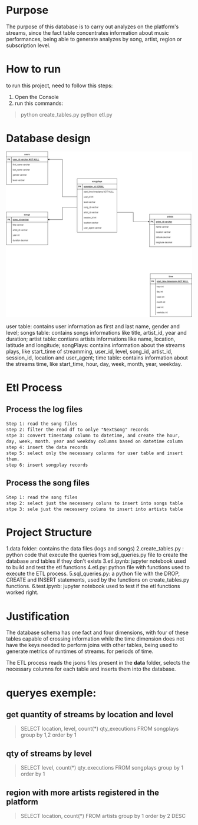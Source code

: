 # Purpose
The purpose of this database is to carry out analyzes on the platform's streams, since the fact table concentrates information about music performances, being able to generate analyzes by song, artist, region or subscription level.

# How to run
to run this project, need to follow this steps:
1. Open the Console
2. run this commands: 

> python create_tables.py
> python etl.py

# Database design
![This is an image](https://github.com/trickmartini/data-modeling-with-postgres/blob/95b6f6d354c8ab5ece6f838960cf71650cc3a637/ER%20Diagram.png)


user table: contains user information as first and last name, gender and level;
songs table: contains songs informations like title, artist_id, year and duration;
artist table: contians artists informations like name, location, latitude and longitude;
songPlays: contains information about the streams plays, like start_time of streamming, user_id, level, song_id, artist_id, session_id, location and user_agent;
time table: contains information about the streams time, like start_time, hour, day, week, month, year, weekday. 

# Etl Process
## Process the log files
    Step 1: read the song files
    step 2: filter the read df to onlye "NextSong" records
    stpe 3: convert timestamp column to datetime, and create the hour, day, week, month. year and weekday columns based on datetime column
    step 4: insert the data records
    step 5: select only the necessary colunms for user table and insert them.
    step 6: insert songplay records

## Process the song files
    Step 1: read the song files
    step 2: select just the necessery coluns to insert into songs table
    stpe 3: sele just the necessery coluns to insert into artists table

# Project Structure
1.data folder: contains the data files (logs and songs)
2.create_tables.py : python code that execute the queries from sql_queries.py file to create the database and tables if they don't exists
3.etl.ipynb: jupyter notebook used to build and test the etl functions
4.etl.py: python file with functions used to execute the ETL process. 
5.sql_queries.py: a python file with the  DROP, CREATE and INSERT statements, used by the functions on create_tables.py functions.
6.test.ipynb: jupyter notebook used to test if the etl functions worked right.

# Justification
The database schema has one fact and four dimensions, with four of these tables capable of crossing information while the time dimension does not have the keys needed to perform joins with other tables, being used to generate metrics of runtimes of streams. for periods of time.

The ETL process reads the jsons files present in the **data** folder, selects the necessary columns for each table and inserts them into the database.


# queryes exemple:
## get quantity of streams by location and level

> SELECT location, level, count(*) qty_executions FROM songplays group by 1,2 order by 1

## qty of streams by level

> SELECT level, count(*) qty_executions FROM songplays group by 1 order by 1

## region with more artists registered in the platform

> SELECT location, count(*)  FROM artists group by 1 order by 2 DESC

